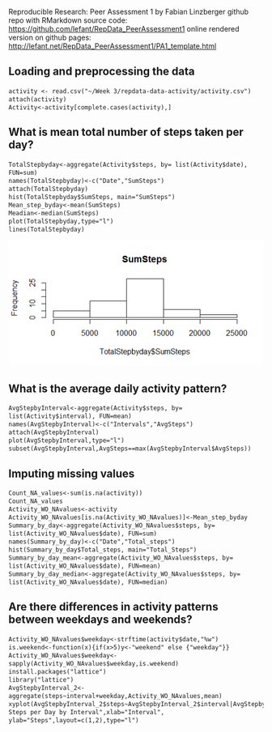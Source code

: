 Reproducible Research: Peer Assessment 1
by Fabian Linzberger
github repo with RMarkdown source code: https://github.com/lefant/RepData_PeerAssessment1
online rendered version on github pages: http://lefant.net/RepData_PeerAssessment1/PA1_template.html

## Loading and preprocessing the data
```{r}
activity <- read.csv("~/Week 3/repdata-data-activity/activity.csv")
attach(activity)
Activity<-activity[complete.cases(activity),]
```

## What is mean total number of steps taken per day?
```{r}
TotalStepbyday<-aggregate(Activity$steps, by= list(Activity$date), FUN=sum)
names(TotalStepbyday)<-c("Date","SumSteps")
attach(TotalStepbyday)
hist(TotalStepbyday$SumSteps, main="SumSteps")
Mean_step_byday<-mean(SumSteps)
Meadian<-median(SumSteps)
plot(TotalStepbyday,type="l")
lines(TotalStepbyday)
```
![](files/Rplot1.png)
## What is the average daily activity pattern?
```{r}
AvgStepbyInterval<-aggregate(Activity$steps, by= list(Activity$interval), FUN=mean)
names(AvgStepbyInterval)<-c("Intervals","AvgSteps")
attach(AvgStepbyInterval)
plot(AvgStepbyInterval,type="l")
subset(AvgStepbyInterval,AvgSteps==max(AvgStepbyInterval$AvgSteps))
```
## Imputing missing values
```{r}
Count_NA_values<-sum(is.na(activity))
Count_NA_values
Activity_WO_NAvalues<-activity
Activity_WO_NAvalues[is.na(Activity_WO_NAvalues)]<-Mean_step_byday
Summary_by_day<-aggregate(Activity_WO_NAvalues$steps, by= list(Activity_WO_NAvalues$date), FUN=sum)
names(Summary_by_day)<-c("Date","Total_steps")
hist(Summary_by_day$Total_steps, main="Total_Steps")
Summary_by_day_mean<-aggregate(Activity_WO_NAvalues$steps, by= list(Activity_WO_NAvalues$date), FUN=mean)
Summary_by_day_median<-aggregate(Activity_WO_NAvalues$steps, by= list(Activity_WO_NAvalues$date), FUN=median)
```

## Are there differences in activity patterns between weekdays and weekends?
```{r}
Activity_WO_NAvalues$weekday<-strftime(activity$date,"%w")
is.weekend<-function(x){if(x>5)y<-"weekend" else {"weekday"}}
Activity_WO_NAvalues$weekday<-sapply(Activity_WO_NAvalues$weekday,is.weekend)
install.packages("lattice")
library("lattice")
AvgStepbyInterval_2<-aggregate(steps~interval+weekday,Activity_WO_NAvalues,mean)
xyplot(AvgStepbyInterval_2$steps~AvgStepbyInterval_2$interval|AvgStepbyInterval_2$weekday,main="Average Steps per Day by Interval",xlab="Interval", ylab="Steps",layout=c(1,2),type="l")
```
